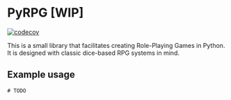 # PyRPG [WIP]

[![codecov](https://codecov.io/gh/feakuru/pyrpgkit/branch/master/graph/badge.svg)](https://codecov.io/gh/feakuru/pyrpgkit/)

This is a small library that facilitates creating Role-Playing Games in Python. It is designed with classic dice-based RPG systems in mind.

## Example usage

`# TODO`